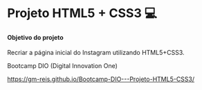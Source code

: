 # Projeto HTML5 + CSS3 :computer: 



#### Objetivo do projeto
Recriar a página inicial do Instagram utilizando HTML5+CSS3.

Bootcamp DIO (Digital Innovation One)

https://gm-reis.github.io/Bootcamp-DIO---Projeto-HTML5-CSS3/
